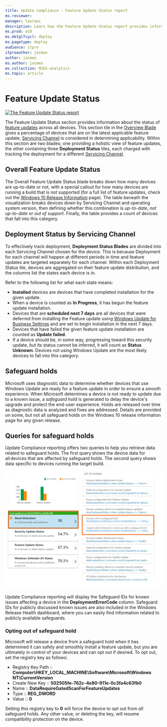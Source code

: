 ```yaml
---
title: Update Compliance - Feature Update Status report
ms.reviewer: 
manager: laurawi
description: Learn how the Feature Update Status report provides information about the status of feature updates across all devices.
ms.prod: w10
ms.mktglfcycl: deploy
ms.pagetype: deploy
audience: itpro
itproauthor: jaimeo
author: jaimeo
ms.author: jaimeo
ms.collection: M365-analytics
ms.topic: article
---
```


# Feature Update Status

[ ![The Feature Update Status report](images/UC_workspace_FU_status.png) ](images/UC_workspace_FU_status.png#lightbox)

The Feature Update Status section provides information about the status of [feature updates](waas-quick-start.md#definitions) across all devices. This section tile in the [Overview Blade](update-compliance-using.md#overview-blade) gives a percentage of devices that are on the latest applicable feature update; [Servicing Channel](waas-overview.md#servicing-channels) is considered in determining applicability. Within this section are two blades; one providing a holistic view of feature updates, the other containing three **Deployment Status** tiles, each charged with tracking the deployment for a different [Servicing Channel](waas-overview.md#servicing-channels). 

## Overall Feature Update Status

The Overall Feature Update Status blade breaks down how many devices are up-to-date or not, with a special callout for how many devices are running a build that is not supported (for a full list of feature updates, check out the [Windows 10 Release Information](https://technet.microsoft.com/windows/release-info.aspx) page). The table beneath the visualization breaks devices down by Servicing Channel and operating system version, then defining whether this combination is *up-to-date*, *not up-to-date* or *out of support*. Finally, the table provides a count of devices that fall into this category.  

## Deployment Status by Servicing Channel

To effectively track deployment, **Deployment Status Blades** are divided into each Servicing Channel chosen for the device. This is because Deployment for each channel will happen at different periods in time and feature updates are targeted separately for each channel. Within each Deployment Status tile, devices are aggregated on their feature update distribution, and the columns list the states each device is in.

Refer to the following list for what each state means:
* **Installed** devices are devices that have completed installation for the given update.
* When a device is counted as **In Progress**, it has begun the feature update installation. 
* Devices that are **scheduled next 7 days** are all devices that were deferred from installing the Feature update using [Windows Update for Business Settings](waas-manage-updates-wufb.md) and are set to begin installation in the next 7 days.
* Devices that have failed the given feature update installation are counted as **Update failed**.
* If a device should be, in some way, progressing toward this security update, but its status cannot be inferred, it will count as **Status Unknown**. Devices not using Windows Update are the most likely devices to fall into this category.

## Safeguard holds

Microsoft uses diagnostic data to determine whether devices that use Windows Update are ready for a feature update in order to ensure a smooth experience. When Microsoft determines a device is not ready to update due to a known issue, a *safeguard hold* is generated to delay the device's upgrade and protect the end-user experience. Holds are released over time as diagnostic data is analyzed and fixes are addressed. Details are provided on some, but not all safeguard holds on the Windows 10 release information page for any given release. 

## Queries for safeguard holds

Update Compliance reporting offers two queries to help you retrieve data related to safeguard holds. The first query shows the device data for all devices that are affected by safeguard holds. The second query shows data specific to devices running the target build.

![Left pane showing Need Attention, Security update status, feature update status, and Windows Defender AV status, with Need Attention selected. Right pane shows the list of queries relevant to the Need Attention status, with "Devices with a safeguard hold" and "Target build distribution of devices with a safeguard hold" queries highlighted](images/UC_workspace_safeguard_queries.png)

Update Compliance reporting will display the Safeguard IDs for known issues affecting a device in the **DeploymentErrorCode** column. Safeguard IDs for publicly discussed known issues are also included in the Windows Release Health dashboard, where you can easily find information related to publicly available safeguards.

### Opting out of safeguard hold

Microsoft will release a device from a safeguard hold when it has determined it can safely and smoothly install a feature update, but you are ultimately in control of your devices and can opt out if desired. 
To opt out, set the registry key as follows:

- Registry Key Path :: **Computer\HKEY_LOCAL_MACHINE\Software\Microsoft\Windows NT\CurrentVersion**
- Create New Key    :: **502505fe-762c-4e80-911e-0c3fa4c63fb0**
- Name              :: **DataRequireGatedScanForFeatureUpdates**
- Type              :: **REG_DWORD**
- Value             :: **0**

Setting this registry key to **0** will force the device to opt out from *all* safeguard holds. Any other value, or deleting the key, will resume compatibility protection on the device.  

